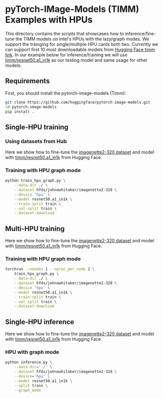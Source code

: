 <!---
Copyright 2021 The HuggingFace Team. All rights reserved.

Licensed under the Apache License, Version 2.0 (the "License");
you may not use this file except in compliance with the License.
You may obtain a copy of the License at

    http://www.apache.org/licenses/LICENSE-2.0

Unless required by applicable law or agreed to in writing, software
distributed under the License is distributed on an "AS IS" BASIS,
WITHOUT WARRANTIES OR CONDITIONS OF ANY KIND, either express or implied.
See the License for the specific language governing permissions and
limitations under the License.
-->

# pyTorch-IMage-Models (TIMM) Examples with HPUs

This directory contains the scripts that showcases how to inference/fine-tune the TIMM models on intel's HPUs with the lazy/graph modes.  We support the trainging for single/multiple HPU cards both two. Currently we can support first 10 most downloadable models from [Hugging Face timm link](https://huggingface.co/timm). In our example below for inference/training we will use [timm/resnet50.a1_in1k](https://huggingface.co/timm/resnet50.a1_in1k) as our testing model and same usage for other models. 

## Requirements

First, you should install the pytorch-image-models (Timm):
```bash
git clone https://github.com/huggingface/pytorch-image-models.git
cd pytorch-image-models
pip install .
```

## Single-HPU training

### Using datasets from Hub

Here we show how to fine-tune the [imagenette2-320 dataset](https://huggingface.co/datasets/johnowhitaker/imagenette2-320) and model with [timm/resnet50.a1_in1k](https://huggingface.co/timm/resnet50.a1_in1k) from Hugging Face.

### Training with HPU graph mode

```bash
python train_hpu_graph.py \
    --data-dir ./ \
    --dataset hfds/johnowhitaker/imagenette2-320 \
    --device 'hpu' \
    --model resnet50.a1_in1k \
    --train-split train \
    --val-split train \
    --dataset-download 
```

## Multi-HPU training

Here we show how to fine-tune the [imagenette2-320 dataset](https://huggingface.co/datasets/johnowhitaker/imagenette2-320) and model with [timm/resnet50.a1_in1k](https://huggingface.co/timm/resnet50.a1_in1k) from Hugging Face.

### Training with HPU graph mode

```bash
torchrun --nnodes 1 --nproc_per_node 2 \
    train_hpu_graph.py \
    --data-dir ./ \
    --dataset hfds/johnowhitaker/imagenette2-320 \
    --device 'hpu' \
    --model resnet50.a1_in1k \
    --train-split train \
    --val-split train \
    --dataset-download 
```


## Single-HPU inference

Here we show how to fine-tune the [imagenette2-320 dataset](https://huggingface.co/datasets/johnowhitaker/imagenette2-320) and model with [timm/resnet50.a1_in1k](https://huggingface.co/timm/resnet50.a1_in1k) from Hugging Face.

### HPU with graph mode
```bash
python inference.py \
    --data-dir='./' \
    --dataset hfds/johnowhitaker/imagenette2-320 \
    --device='hpu' \
    --model resnet50.a1_in1k \
    --split train \
    --graph_mode
```




